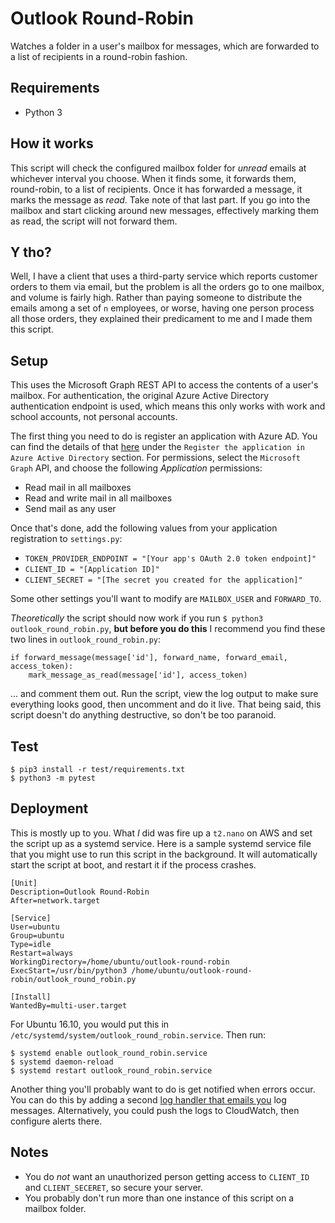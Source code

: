 # Outlook Round-Robin

Watches a folder in a user's mailbox for messages, which are 
forwarded to a list of recipients in a round-robin fashion.

## Requirements
- Python 3

## How it works

This script will check the configured mailbox folder for *unread* emails at whichever interval you choose. When it finds 
some, it forwards them, round-robin, to a list of recipients. Once it has forwarded a message, it marks the message 
as *read*. Take note of that last part. If you go into the mailbox and start clicking around new messages, effectively 
marking them as read, the script will not forward them. 

## Y tho?

Well, I have a client that uses a third-party service which reports customer orders to them via email, but the problem is all the 
orders go to one mailbox, and volume is fairly high. Rather than paying someone to distribute the emails among a set of `n` employees, 
or worse, having one person process all those orders, they explained their predicament to me and I made them this script. 

## Setup

This uses the Microsoft Graph REST API to access the contents of a user's mailbox. For authentication, the 
original Azure Active Directory authentication endpoint is used, which means this only works with work and 
school accounts, not personal accounts.

The first thing you need to do is register an application with Azure AD. You can find the details of that [here](https://graph.microsoft.io/en-us/docs/authorization/app_only) 
under the `Register the application in Azure Active Directory` section. For permissions, select the `Microsoft Graph` API, and choose the 
following *Application* permissions:
- Read mail in all mailboxes
- Read and write mail in all mailboxes
- Send mail as any user

Once that's done, add the following values from your application registration to `settings.py`:
- `TOKEN_PROVIDER_ENDPOINT = "[Your app's OAuth 2.0 token endpoint]"`
- `CLIENT_ID = "[Application ID]"`
- `CLIENT_SECRET = "[The secret you created for the application]"`

Some other settings you'll want to modify are `MAILBOX_USER` and `FORWARD_TO`.

*Theoretically* the script should now work if you run `$ python3 outlook_round_robin.py`, **but before 
you do this** I recommend you find these two lines in `outlook_round_robin.py`:

```
if forward_message(message['id'], forward_name, forward_email, access_token):
    mark_message_as_read(message['id'], access_token)
```

... and comment them out. Run the script, view the log output to make sure everything looks good, then uncomment and do it live. 
That being said, this script doesn't do anything destructive, so don't be too paranoid.

## Test

```
$ pip3 install -r test/requirements.txt
$ python3 -m pytest
```

## Deployment

This is mostly up to you. What *I* did was fire up a `t2.nano` on AWS and set the script up as a systemd service. Here is a sample systemd 
service file that you might use to run this script in the background. It will automatically start the script at boot, and restart it if the 
process crashes. 

```
[Unit]
Description=Outlook Round-Robin
After=network.target

[Service]
User=ubuntu
Group=ubuntu
Type=idle
Restart=always
WorkingDirectory=/home/ubuntu/outlook-round-robin
ExecStart=/usr/bin/python3 /home/ubuntu/outlook-round-robin/outlook_round_robin.py

[Install]
WantedBy=multi-user.target
```

For Ubuntu 16.10, you would put this in `/etc/systemd/system/outlook_round_robin.service`. Then run:

```
$ systemd enable outlook_round_robin.service
$ systemd daemon-reload
$ systemd restart outlook_round_robin.service
```

Another thing you'll probably want to do is get notified when errors occur. You can do this by adding a second [log handler that emails you](https://docs.python.org/3/library/logging.handlers.html#smtphandler)
log messages. Alternatively, you could push the logs to CloudWatch, then configure alerts there.

## Notes
- You do *not* want an unauthorized person getting access to `CLIENT_ID` and `CLIENT_SECERET`, so secure your server.
- You probably don't run more than one instance of this script on a mailbox folder.
